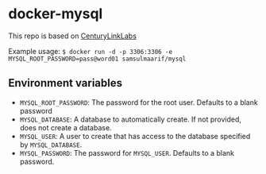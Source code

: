 docker-mysql
============

This repo is based on [CenturyLinkLabs](https://github.com/CenturyLinkLabs/docker-mysql)

Example usage: 
     `$ docker run -d -p 3306:3306 -e MYSQL_ROOT_PASSWORD=pass@word01 samsulmaarif/mysql`

Environment variables
---------------------

 - `MYSQL_ROOT_PASSWORD`: The password for the root user. Defaults to a blank password
 - `MYSQL_DATABASE`: A database to automatically create. If not provided, does not create a database.
 - `MYSQL_USER`: A user to create that has access to the database specified by `MYSQL_DATABASE`.
 - `MYSQL_PASSWORD`: The password for `MYSQL_USER`. Defaults to a blank password.

